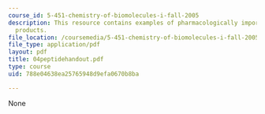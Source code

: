 ```yaml
---
course_id: 5-451-chemistry-of-biomolecules-i-fall-2005
description: This resource contains examples of pharmacologically important natural
  products.
file_location: /coursemedia/5-451-chemistry-of-biomolecules-i-fall-2005/788e04638ea25765948d9efa0670b8ba_04peptidehandout.pdf
file_type: application/pdf
layout: pdf
title: 04peptidehandout.pdf
type: course
uid: 788e04638ea25765948d9efa0670b8ba

---
```

None